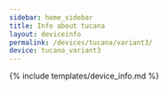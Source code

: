 ```yaml
---
sidebar: home_sidebar
title: Info about tucana
layout: deviceinfo
permalink: /devices/tucana/variant3/
device: tucana_variant3
---
```

{% include templates/device_info.md %}
